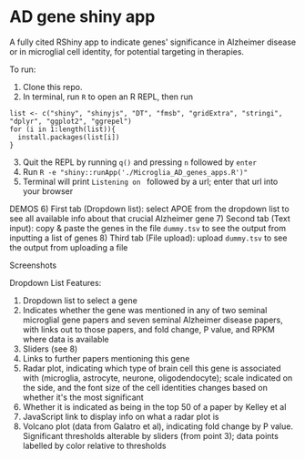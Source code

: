 # AD gene shiny app

A fully cited RShiny app to indicate genes' significance in Alzheimer disease or in microglial cell identity, for potential targeting in therapies.

To run:
1) Clone this repo.
2) In terminal, run `R` to open an R REPL, then run
```
list <- c("shiny", "shinyjs", "DT", "fmsb", "gridExtra", "stringi", "dplyr", "ggplot2", "ggrepel")
for (i in 1:length(list)){
  install.packages(list[i])
}
```
3) Quit the REPL by running `q()` and pressing `n` followed by `enter`
4) Run `R -e "shiny::runApp('./Microglia_AD_genes_apps.R')"`
5) Terminal will print `Listening on ` followed by a url; enter that url into your browser

DEMOS
6) First tab (Dropdown list): select APOE from the dropdown list to see all available info about that crucial Alzheimer gene
7) Second tab (Text input): copy & paste the genes in the file `dummy.tsv` to see the output from inputting a list of genes
8) Third tab (File upload): upload `dummy.tsv` to see the output from uploading a file

Screenshots

Dropdown List Features:
1. Dropdown list to select a gene
2. Indicates whether the gene was mentioned in any of two seminal microglial gene papers and seven seminal Alzheimer disease papers, with links out to those papers, and fold change, P value, and RPKM where data is available
3. Sliders (see 8)
4. Links to further papers mentioning this gene
5. Radar plot, indicating which type of brain cell this gene is associated with (microglia, astrocyte, neurone, oligodendocyte); scale indicated on the side, and the font size of the cell identities changes based on whether it's the most significant
6. Whether it is indicated as being in the top 50 of a paper by Kelley et al
7. JavaScript link to display info on what a radar plot is
8. Volcano plot (data from Galatro et al), indicating fold change by P value. Significant thresholds alterable by sliders (from point 3); data points labelled by color relative to thresholds
